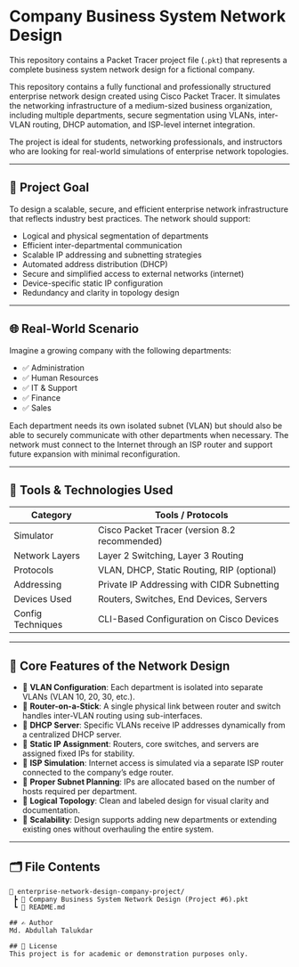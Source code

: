 # Company Business System Network Design

This repository contains a Packet Tracer project file (`.pkt`) that represents a complete business system network design for a fictional company.

This repository contains a fully functional and professionally structured enterprise network design created using Cisco Packet Tracer. It simulates the networking infrastructure of a medium-sized business organization, including multiple departments, secure segmentation using VLANs, inter-VLAN routing, DHCP automation, and ISP-level internet integration.

The project is ideal for students, networking professionals, and instructors who are looking for real-world simulations of enterprise network topologies.

---

## 🎯 Project Goal

To design a scalable, secure, and efficient enterprise network infrastructure that reflects industry best practices. The network should support:

- Logical and physical segmentation of departments
- Efficient inter-departmental communication
- Scalable IP addressing and subnetting strategies
- Automated address distribution (DHCP)
- Secure and simplified access to external networks (internet)
- Device-specific static IP configuration
- Redundancy and clarity in topology design

---

## 🌐 Real-World Scenario

Imagine a growing company with the following departments:

- ✅ Administration  
- ✅ Human Resources  
- ✅ IT & Support  
- ✅ Finance  
- ✅ Sales  

Each department needs its own isolated subnet (VLAN) but should also be able to securely communicate with other departments when necessary. The network must connect to the Internet through an ISP router and support future expansion with minimal reconfiguration.

---

## 🔧 Tools & Technologies Used

| Category         | Tools / Protocols                            |
|------------------|-----------------------------------------------|
| Simulator        | Cisco Packet Tracer (version 8.2 recommended) |
| Network Layers   | Layer 2 Switching, Layer 3 Routing            |
| Protocols        | VLAN, DHCP, Static Routing, RIP (optional)   |
| Addressing       | Private IP Addressing with CIDR Subnetting    |
| Devices Used     | Routers, Switches, End Devices, Servers       |
| Config Techniques| CLI-Based Configuration on Cisco Devices      |

---

## 🧩 Core Features of the Network Design

- 🔹 **VLAN Configuration**: Each department is isolated into separate VLANs (VLAN 10, 20, 30, etc.).
- 🔹 **Router-on-a-Stick**: A single physical link between router and switch handles inter-VLAN routing using sub-interfaces.
- 🔹 **DHCP Server**: Specific VLANs receive IP addresses dynamically from a centralized DHCP server.
- 🔹 **Static IP Assignment**: Routers, core switches, and servers are assigned fixed IPs for stability.
- 🔹 **ISP Simulation**: Internet access is simulated via a separate ISP router connected to the company’s edge router.
- 🔹 **Proper Subnet Planning**: IPs are allocated based on the number of hosts required per department.
- 🔹 **Logical Topology**: Clean and labeled design for visual clarity and documentation.
- 🔹 **Scalability**: Design supports adding new departments or extending existing ones without overhauling the entire system.

---

## 🗂 File Contents

```plaintext
📁 enterprise-network-design-company-project/
 ┣ 📄 Company Business System Network Design (Project #6).pkt
 ┗ 📄 README.md

## ✍️ Author
Md. Abdullah Talukdar

## 📜 License
This project is for academic or demonstration purposes only.
